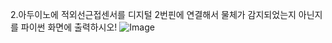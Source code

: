 2.아두이노에 적외선근접센서를 디지털 2번핀에 연결해서 물체가 감지되었는지 아닌지를 파이썬 화면에 출력하시오!
![Image](https://github.com/user-attachments/assets/512e80c4-d8a4-4389-a2a4-f0f2b068e925)
